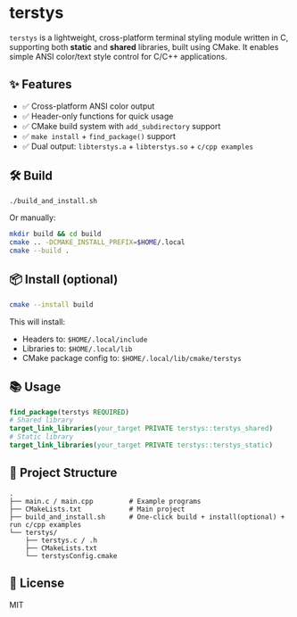# terstys

`terstys` is a lightweight, cross-platform terminal styling module written in C, supporting both **static** and **shared** libraries, built using CMake. It enables simple ANSI color/text style control for C/C++ applications.

## ✨ Features

- ✅ Cross-platform ANSI color output
- ✅ Header-only functions for quick usage
- ✅ CMake build system with `add_subdirectory` support
- ✅ `make install` + `find_package()` support
- ✅ Dual output: `libterstys.a` + `libterstys.so` + `c/cpp examples`

## 🛠️ Build

```bash
./build_and_install.sh
```

Or manually:

```bash
mkdir build && cd build
cmake .. -DCMAKE_INSTALL_PREFIX=$HOME/.local
cmake --build .
```

## 📦 Install (optional)

```bash
cmake --install build
```

This will install:
- Headers to: `$HOME/.local/include`
- Libraries to: `$HOME/.local/lib`
- CMake package config to: `$HOME/.local/lib/cmake/terstys`

## 📚 Usage

```cmake
find_package(terstys REQUIRED)
# Shared library
target_link_libraries(your_target PRIVATE terstys::terstys_shared)
# Static library
target_link_libraries(your_target PRIVATE terstys::terstys_static)
```

## 📁 Project Structure

```
.
├── main.c / main.cpp         # Example programs
├── CMakeLists.txt            # Main project
├── build_and_install.sh      # One-click build + install(optional) + run c/cpp examples
└── terstys/
    ├── terstys.c / .h
    ├── CMakeLists.txt
    └── terstysConfig.cmake
```

## 📝 License

MIT